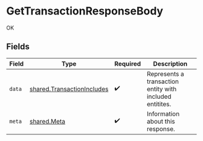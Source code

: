 # GetTransactionResponseBody

OK


## Fields

| Field                                                                           | Type                                                                            | Required                                                                        | Description                                                                     |
| ------------------------------------------------------------------------------- | ------------------------------------------------------------------------------- | ------------------------------------------------------------------------------- | ------------------------------------------------------------------------------- |
| `data`                                                                          | [shared.TransactionIncludes](../../../sdk/models/shared/transactionincludes.md) | :heavy_check_mark:                                                              | Represents a transaction entity with included entitites.                        |
| `meta`                                                                          | [shared.Meta](../../../sdk/models/shared/meta.md)                               | :heavy_check_mark:                                                              | Information about this response.                                                |